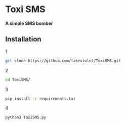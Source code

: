 # Toxi SMS
**A simple SMS bomber**
## Installation
1
```bash
git clone https://github.com/fakeviolet/ToxiSMS.git
```
2
```bash
cd ToxiSMS/
```
3
```bash
pip install -r requirements.txt
```
4
```bash
python3 ToxiSMS.py
```
